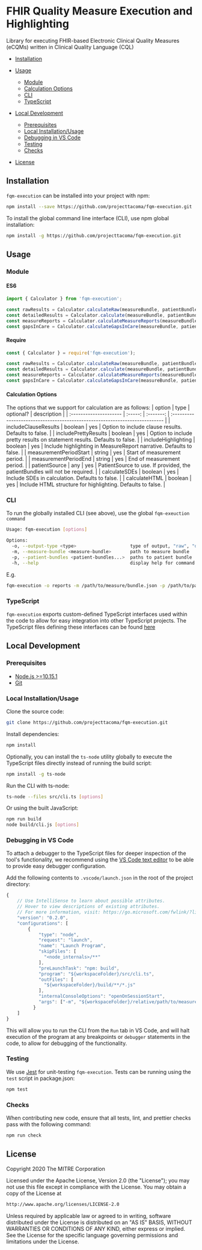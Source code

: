 # FHIR Quality Measure Execution and Highlighting

Library for executing FHIR-based Electronic Clinical Quality Measures (eCQMs) written in Clinical Quality Language (CQL)

*   [Installation](#installation)

*   [Usage](#usage)
    *   [Module](#module)
    *   [Calculation Options](#calculation-options)
    *   [CLI](#cli)
    *   [TypeScript](#typescript)

*   [Local Development](#local-development)
    *   [Prerequisites](#prerequisites)
    *   [Local Installation/Usage](#local-installation%2Fusage)
    *   [Debugging in VS Code](#debugging-in-vs-code)
    *   [Testing](#testing)
    *   [Checks](#checks)

*   [License](#license)

## Installation

`fqm-execution` can be installed into your project with npm:

``` bash
npm install --save https://github.com/projecttacoma/fqm-execution.git
```

To install the global command line interface (CLI), use npm global installation:

``` bash
npm install -g https://github.com/projecttacoma/fqm-execution.git
```

## Usage

### Module

#### ES6
``` JavaScript
import { Calculator } from 'fqm-execution';

const rawResults = Calculator.calculateRaw(measureBundle, patientBundles, options); // Get raw results from CQL engine for each patient
const detailedResults = Calculator.calculate(measureBundle, patientBundles, options); // Get detailed population results for each patient
const measureReports = Calculator.calculateMeasureReports(measureBundle, patientBundles, options); // Get individual FHIR MeasureReports for each patient
const gapsInCare = Calculator.calculateGapsInCare(measureBundle, patientBundles, options); // Get gaps in care for each patient, if present
```

#### Require
``` JavaScript
const { Calculator } = require('fqm-execution');

const rawResults = Calculator.calculateRaw(measureBundle, patientBundles, options); // Get raw results from CQL engine for each patient
const detailedResults = Calculator.calculate(measureBundle, patientBundles, options); // Get detailed population results for each patient
const measureReports = Calculator.calculateMeasureReports(measureBundle, patientBundles, options); // Get individual FHIR MeasureReports for each patient
const gapsInCare = Calculator.calculateGapsInCare(measureBundle, patientBundles, options); // Get gaps in care for each patient, if present
```

#### Calculation Options

The options that we support for calculation are as follows:
| option                 |  type   | optional? | description                                                                 |
| :--------------------- | :-----: | :-------: | :-------------------------------------------------------------------------- |
| includeClauseResults   | boolean |    yes    |                        Option to include clause results. Defaults to false. |
| includePrettyResults   | boolean |    yes    |   Option to include pretty results on statement results. Defaults to false. |
| includeHighlighting    | boolean |    yes    |         Include highlighting in MeasureReport narrative. Defaults to false. |
| measurementPeriodStart | string  |    yes    |                                                Start of measurement period. |
| measurementPeriodEnd   | string  |    yes    |                                                  End of measurement period. |
| patientSource          |   any   |    yes    | PatientSource to use. If provided, the patientBundles will not be required. |
| calculateSDEs          | boolean |    yes    |                             Include SDEs in calculation. Defaults to false. |
| calculateHTML          | boolean |    yes    |                 Include HTML structure for highlighting. Defaults to false. |

### CLI

To run the globally installed CLI (see above), use the global `fqm-exeuction command`

``` bash
Usage: fqm-execution [options]

Options:
  -o, --output-type <type>                    type of output, "raw", "detailed", "reports", "gaps" (default: "detailed")
  -m, --measure-bundle <measure-bundle>       path to measure bundle
  -p, --patient-bundles <patient-bundles...>  paths to patient bundle
  -h, --help                                  display help for command
```

E.g.

``` bash
fqm-execution -o reports -m /path/to/measure/bundle.json -p /path/to/patient1/bundle.json > reports.json
```

### TypeScript

`fqm-execution` exports custom-defined TypeScript interfaces used within the code to allow for easy integration into other TypeScript projects. The TypeScript files defining these interfaces can be found [here](https://github.com/projecttacoma/fqm-execution/tree/master/src/types)

## Local Development

### Prerequisites

*   [Node.js >=10.15.1](https://nodejs.org/en/)
*   [Git](https://git-scm.com/)

### Local Installation/Usage

Clone the source code:

``` bash
git clone https://github.com/projecttacoma/fqm-execution.git
```

Install dependencies:

``` bash
npm install
```

Optionally, you can install the `ts-node` utility globally to execute the TypeScript files directly instead of running the build script:

``` bash
npm install -g ts-node
```

Run the CLI with ts-node:

``` bash
ts-node --files src/cli.ts [options]
```

Or using the built JavaScript:

``` bash
npm run build
node build/cli.js [options]
```

### Debugging in VS Code

To attach a debugger to the TypeScript files for deeper inspection of the tool's functionality, we recommend using the [VS Code text editor](https://code.visualstudio.com/) to be able to provide easy debugger configuration.

Add the following contents to `.vscode/launch.json` in the root of the project directory:

``` JavaScript
{
    // Use IntelliSense to learn about possible attributes.
    // Hover to view descriptions of existing attributes.
    // For more information, visit: https://go.microsoft.com/fwlink/?linkid=830387
    "version": "0.2.0",
    "configurations": [
        {
            "type": "node",
            "request": "launch",
            "name": "Launch Program",
            "skipFiles": [
              "<node_internals>/**"
            ],
            "preLaunchTask": "npm: build",
            "program": "${workspaceFolder}/src/cli.ts",
            "outFiles": [
              "${workspaceFolder}/build/**/*.js"
            ],
            "internalConsoleOptions": "openOnSessionStart",
            "args": ["-m", "${workspaceFolder}/relative/path/to/measure/bundle.json", "-p", "${workspaceFolder}/relative/path/to/patient/bundle.json", "-o", "<reports | detailed | raw | gaps>"]
          }
    ]
}

```

This will allow you to run the CLI from the `Run` tab in VS Code, and will halt execution of the program at any breakpoints or `debugger` statements in the code, to allow for debugging of the functionality.

### Testing

We use [Jest](https://jestjs.io/en/) for unit-testing `fqm-execution`. Tests can be running using the `test` script in package.json:

``` bash
npm test
```

### Checks

When contributing new code, ensure that all tests, lint, and prettier checks pass with the following command:

``` bash
npm run check
```

## License

Copyright 2020 The MITRE Corporation

Licensed under the Apache License, Version 2.0 (the "License"); you may not use this file except in compliance with the License. You may obtain a copy of the License at

``` bash
http://www.apache.org/licenses/LICENSE-2.0
```

Unless required by applicable law or agreed to in writing, software distributed under the License is distributed on an "AS IS" BASIS, WITHOUT WARRANTIES OR CONDITIONS OF ANY KIND, either express or implied. See the License for the specific language governing permissions and limitations under the License.

